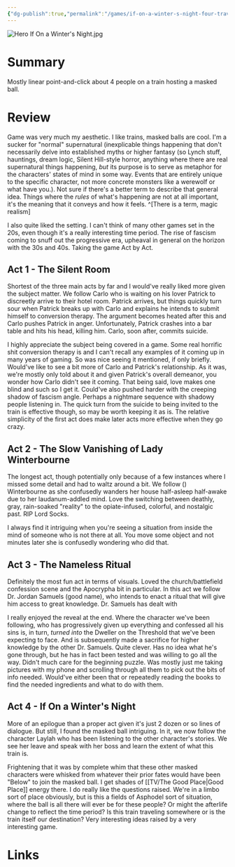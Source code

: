 ```yaml
---
{"dg-publish":true,"permalink":"/games/if-on-a-winter-s-night-four-travelers-2021/","tags":["games","streamed"],"created":"2023-12-15","updated":"2025-10-11"}
---
```



![Hero If On a Winter's Night.jpg](/img/user/_sys/Attachments/Hero%20If%20On%20a%20Winter's%20Night.jpg)

# Summary

Mostly linear point-and-click about 4 people on a train hosting a masked ball.

# Review

Game was very much my aesthetic. I like trains, masked balls are cool. I'm a sucker for "normal" supernatural (inexplicable things happening that don't necessarily delve into established myths or higher fantasy (so Lynch stuff, hauntings, dream logic, Silent Hill-style horror, anything where there are real supernatural things happening, *but* its purpose is to serve as metaphor for the characters' states of mind in some way. Events that are entirely unique to the specific character, not more concrete monsters like a werewolf or what have you.). Not sure if there's a better term to describe that general idea. Things where the *rules* of what's happening are not at all important, it's the meaning that it conveys and how it feels. ^[There is a term, magic realism]

I also quite liked the setting. I can't think of many other games set in the 20s, even though it's a really interesting time period. The rise of fascism coming to snuff out the progressive era, upheaval in general on the horizon with the 30s and 40s. Taking the game Act by Act.

## Act 1 - The Silent Room

Shortest of the three main acts by far and I would've really liked more given the subject matter. We follow Carlo who is waiting on his lover Patrick to discreetly arrive to their hotel room. Patrick arrives, but things quickly turn sour when Patrick breaks up with Carlo and explains he intends to submit himself to conversion therapy. The argument becomes heated after this and Carlo pushes Patrick in anger. Unfortunately, Patrick crashes into a bar table and hits his head, killing him. Carlo, soon after, commits suicide.

I highly appreciate the subject being covered in a game. Some real horrific shit conversion therapy is and I can't recall any examples of it coming up in many years of gaming. So was nice seeing it mentioned, if only briefly. Would've like to see a bit more of Carlo and Patrick's relationship. As it was, we're mostly only told about it and given Patrick's overall demeanor, you wonder how Carlo didn't see it coming. That being said, love makes one blind and such so I get it. Could've also pushed harder with the creeping shadow of fascism angle. Perhaps a nightmare sequence with shadowy people listening in. The quick turn from the suicide to being invited to the train is effective though, so may be worth keeping it as is. The relative simplicity of the first act does make later acts more effective when they go crazy.

## Act 2 - The Slow Vanishing of Lady Winterbourne

The longest act, though potentially only because of a few instances where I missed some detail and had to waltz around a bit. We follow () Winterbourne as she confusedly wanders her house half-asleep half-awake due to her laudanum-addled mind. Love the switching between deathly, gray, rain-soaked "reality" to the opiate-infused, colorful, and nostalgic past. RIP Lord Socks.

I always find it intriguing when you're seeing a situation from inside the mind of someone who is not there at all. You move some object and not minutes later she is confusedly wondering who did that.

## Act 3 - The Nameless Ritual

Definitely the most fun act in terms of visuals. Loved the church/battlefield confession scene and the Apocrypha bit in particular. In this act we follow Dr. Jordan Samuels (good name), who intends to enact a ritual that will give him access to great knowledge. Dr. Samuels has dealt with

I really enjoyed the reveal at the end. Where the character we've been following, who has progressively given up everything and confessed all his sins is, in turn, *turned into* the Dweller on the Threshold that we've been expecting to face. And is subsequently made a sacrifice for higher knowledge by the other Dr. Samuels. Quite clever. Has no idea what he's gone through, but he has in fact been tested and was willing to go all the way. Didn't much care for the beginning puzzle. Was mostly just me taking pictures with my phone and scrolling through all them to pick out the bits of info needed. Would've either been that or repeatedly reading the books to find the needed ingredients and what to do with them.

## Act 4 - If On a Winter's Night

More of an epilogue than a proper act given it's just 2 dozen or so lines of dialogue. But still, I found the masked ball intriguing. In it, we now follow the character Laylah who has been listening to the other character's stories. We see her leave and speak with her boss and learn the extent of what this train is.

Frightening that it was by complete whim that these other masked characters were whisked from whatever their prior fates would have been "Below" to join the masked ball. I get shades of [[TV/The Good Place\|Good Place]] energy there. I do really like the questions raised. We're in a limbo sort of place obviously, but is this a fields of Asphodel sort of situation, where the ball is all there will ever be for these people? Or might the afterlife change to reflect the time period? Is this train traveling somewhere or is the train itself our destination? Very interesting ideas raised by a very interesting game.

# Links

